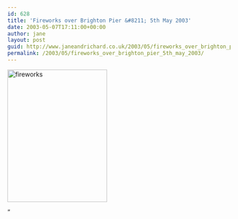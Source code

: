 ```yaml
---
id: 628
title: 'Fireworks over Brighton Pier &#8211; 5th May 2003'
date: 2003-05-07T17:11:00+00:00
author: jane
layout: post
guid: http://www.janeandrichard.co.uk/2003/05/fireworks_over_brighton_pier_5th_may_2003
permalink: /2003/05/fireworks_over_brighton_pier_5th_may_2003/
---
```

<img src="http://v1.janeandrichard.co.uk/blog/img/2003mayfireworkspalacepier_300.jpg" alt="fireworks" width="225" height="300" />

&#8221;